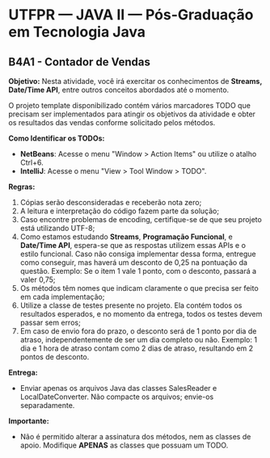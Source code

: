 # UTFPR — JAVA II — Pós-Graduação em Tecnologia Java

## B4A1 - Contador de Vendas

**Objetivo:**
Nesta atividade, você irá exercitar os conhecimentos de **Streams, Date/Time API**, entre outros conceitos abordados até o momento.

O projeto template disponibilizado contém vários marcadores TODO que precisam ser implementados para atingir os objetivos da atividade e obter os resultados das vendas conforme solicitado pelos métodos.

**Como Identificar os TODOs:**
- **NetBeans**: Acesse o menu "Window > Action Items" ou utilize o atalho Ctrl+6.
- **IntelliJ**: Acesse o menu "View > Tool Window > TODO".

**Regras:**
1. Cópias serão desconsideradas e receberão nota zero;
2. A leitura e interpretação do código fazem parte da solução;
3. Caso encontre problemas de encoding, certifique-se de que seu projeto está utilizando UTF-8;
4. Como estamos estudando **Streams**, **Programação Funcional**, e **Date/Time API**, espera-se que as respostas utilizem essas APIs e o estilo funcional. Caso não consiga implementar dessa forma, entregue como conseguir, mas haverá um desconto de 0,25 na pontuação da questão. Exemplo: Se o item 1 vale 1 ponto, com o desconto, passará a valer 0,75;
5. Os métodos têm nomes que indicam claramente o que precisa ser feito em cada implementação;
6. Utilize a classe de testes presente no projeto. Ela contém todos os resultados esperados, e no momento da entrega, todos os testes devem passar sem erros;
7. Em caso de envio fora do prazo, o desconto será de 1 ponto por dia de atraso, independentemente de ser um dia completo ou não. Exemplo: 1 dia e 1 hora de atraso contam como 2 dias de atraso, resultando em 2 pontos de desconto.

**Entrega:**
- Enviar apenas os arquivos Java das classes SalesReader e LocalDateConverter. Não compacte os arquivos; envie-os separadamente.

**Importante:**
- Não é permitido alterar a assinatura dos métodos, nem as classes de apoio. Modifique **APENAS** as classes que possuam um TODO.
